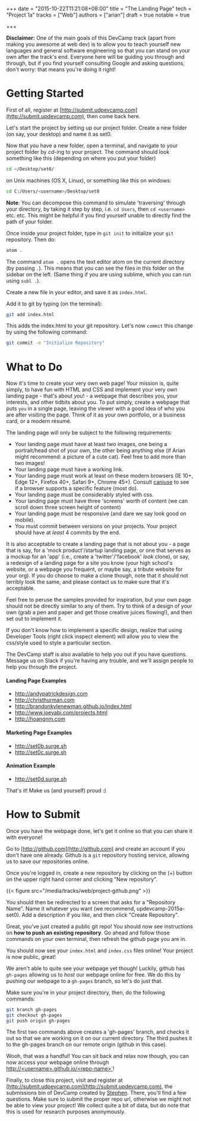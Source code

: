 +++
date = "2015-10-22T11:21:08+08:00"
title = "The Landing Page"
tech = "Project 1a"
tracks = ["Web"]
authors = ["arian"]
draft = true
notable = true

+++

__Disclaimer:__ One of the main goals of this DevCamp track (apart from making you awesome at web dev) is to allow you to teach yourself new languages and general software engineering so that you can stand on your own after the track's end. Everyone here will be guiding you through and through, but if you find yourself consulting Google and asking questions, don't worry: that means you're doing it right!

# Getting Started

First of all, register at [http://submit.udpevcamp.com](http://submit.updevcamp.com), then come back here.

Let's start the project by setting up our project folder. Create a new folder (on say, your desktop) and name it as set0.

Now that you have a new folder, open a terminal, and navigate to your project folder by _cd_-ing to your project. The command should look something like this (depending on where you put your folder)

~~~bash
cd ~/Desktop/set0/
~~~

on Unix machines (OS X, Linux), or something like this on windows:

~~~bash
cd C:/Users/<username>/Desktop/set0
~~~

__Note__: You can decompose this command to simulate 'traversing' through your directory, by taking it step by step, i.e. `cd Users`, then `cd <username>` etc. etc. This might be helpful if you find yourself unable to directly find the path of your folder.

Once inside your project folder, type in `git init` to initialize your `git` repository. Then do:

~~~bash
atom .
~~~

The command `atom .` opens the text editor atom on the current directory (by passing `.`). This means that you can see the files in this folder on the sidebar on the left. (Same thing if you are using sublime, which you can run using `subl .`).

Create a new file in your editor, and save it as `index.html`.

Add it to git by typing (on the terminal):

~~~bash
git add index.html
~~~

This adds the index.html to your git repository. Let's now `commit` this change by using the following command:

~~~bash
git commit -m "Initialize Repository"
~~~

# What to Do

Now it's time to create your very own web page! Your mission is, quite simply, to have fun with HTML and CSS and implement your very own landing page - that's about _you_! - a webpage that describes you, your interests, and other tidbits about you. To put simply, create a webpage that puts `you` in a single page, leaving the viewer with a good idea of who you are after visiting the page. Think of it as your own portfolio, or a business card, or a modern résumé.

The landing page will only be subject to the following requirements:

- Your landing page must have at least two images, one being a portrait/head shot of your own, the other being anything else (if Arian might recommend: a picture of a cute cat). Feel free to add more than two images!
- Your landing page must have a working link.
- Your landing page must work at least on these modern browsers (IE 10+, Edge 12+, Firefox 40+, Safari 9+, Chrome 45+). Consult [caniuse](http://caniuse.com/) to see if a browser supports a specific feature (most do).
- Your landing page must be considerably styled with css.
- Your landing page must have three 'screens' worth of content (we can scroll down three screen height of content)
- Your landing page must be responsive (and dare we say look good on mobile).
- You must commit between versions on your projects. Your project should have at _least_ 4 commits by the end.

It is also acceptable to create a landing page that is not about you - a page that is say, for a 'mock product'/startup landing page, or one that serves as a mockup for an 'app' (i.e., create a 'twitter'/'facebook' _look_ clone), or say, a redesign of a landing page for a site you know (your high school's website, or a webpage you frequent, or maybe say, a tribute website for your org). If you do choose to make a clone though, note that it should not terribly look the same, and please contact us to make sure that it's acceptable.

Feel free to peruse the samples provided for inspiration, but your own page should not be directly similar to any of them. Try to think of a design of your own (grab a pen and paper and get those creative juices flowing!), and then set out to implement it.

If you don't know how to implement a specific design, realize that using Developer Tools (right click inspect element) will allow you to view the css/style used to style a particular section.

The DevCamp staff is also available to help you out if you have questions. Message us on Slack if you're having any trouble, and we'll assign people to help you through the project.

#### Landing Page Examples

- http://andypatrickdesign.com
- http://christhurman.com
- http://brandonkylenewman.github.io/index.html
- http://www.joeyabi.com/projects.html
- http://hoangnm.com

#### Marketing Page Examples
- http://set0b.surge.sh
- http://set0c.surge.sh

#### Animation Example
- http://set0d.surge.sh

That's it! Make us (and yourself) proud :)

# How to Submit

Once you have the webpage done, let's get it online so that you can share it with everyone!

Go to [http://github.com](http://github.com) and create an account if you don't have one already. Github is a `git` repository hosting service, allowing us to save our repositories online.

Once you're logged in, create a new repository by clicking on the (+) button on the upper right hand corner and clicking "New repository".

{{< figure src="/media/tracks/web/project-github.png" >}}

You should then be redirected to a screen that asks for a "Repository Name". Name it whatever you want (we recommend, updevcamp-2015a-set0). Add a description if you like, and then click "Create Repository".

Great, you've just created a public git repo! You should now see instructions on __how to push an existing repository__. Go ahead and follow those commands on your own terminal, then refresh the github page you are in.

You should now see your `index.html` and `index.css` files online! Your project is now public, great!

We aren't able to quite see your webpage yet though! Luckily, github has `gh-pages` allowing us to _host_ our webpage online for free. We do this by pushing our webpage to a `gh-pages` branch, so let's do just that.

Make sure you're in your project directory, then, do the following commands:

~~~bash
git branch gh-pages
git checkout gh-pages
git push origin gh-pages
~~~

The first two commands above creates a 'gh-pages' branch, and checks it out so that we are working on it on our current directory. The third pushes it to the gh-pages branch on our remote origin (github in this case).

Wooh, that was a handful! You can sit back and relax now though, you can now access your webpage online through [http://\<username>.github.io/\<repo-name>`](#)!

Finally, to close this project, visit and register at [http://submit.udpevcamp.com](http://submit.updevcamp.com), the submissions bin of DevCamp created by [Stephen](/authors/stephen). There, you'll find a few questions. Make sure to submit the proper repo url, otherwise we might not be able to view your project! We collect quite a bit of data, but do note that this is used for research purposes anonymously.
